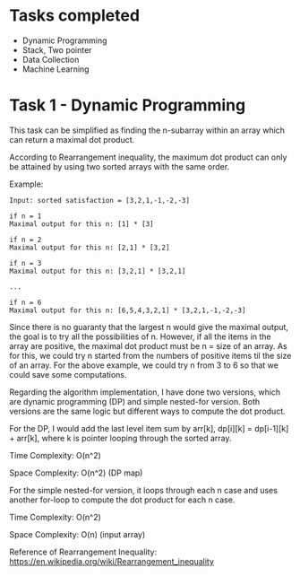 # Tasks completed

- Dynamic Programming
- Stack, Two pointer
- Data Collection
- Machine Learning

# Task 1 - Dynamic Programming
This task can be simplified as finding the n-subarray within an array which can return a maximal dot product. 

According to Rearrangement inequality, the maximum dot product can only be attained by using two sorted arrays with the same order. 

Example:
```
Input: sorted satisfaction = [3,2,1,-1,-2,-3]

if n = 1
Maximal output for this n: [1] * [3]

if n = 2
Maximal output for this n: [2,1] * [3,2]

if n = 3
Maximal output for this n: [3,2,1] * [3,2,1]

...

if n = 6
Maximal output for this n: [6,5,4,3,2,1] * [3,2,1,-1,-2,-3]
```

Since there is no guaranty that the largest n would give the maximal output, the goal is to try all the possibilities of n. However, if all the items in the array are positive, the maximal dot product must be n = size of an array. As for this, we could try n started from the numbers of positive items til the size of an array. For the above example, we could try n from 3 to 6 so that we could save some computations.

Regarding the algorithm implementation, I have done two versions, which are dynamic programming (DP) and simple nested-for version. Both versions are the same logic but different ways to compute the dot product.

For the DP, I would add the last level item sum by arr[k], dp[i][k] = dp[i-1][k] + arr[k], where k is pointer looping through the sorted array.

Time Complexity: O(n^2)

Space Complexity: O(n^2) (DP map)

For the simple nested-for version, it loops through each n case and uses another for-loop to compute the dot product for each n case.

Time Complexity: O(n^2)

Space Complexity: O(n) (input array)

Reference of Rearrangement Inequality: https://en.wikipedia.org/wiki/Rearrangement_inequality
